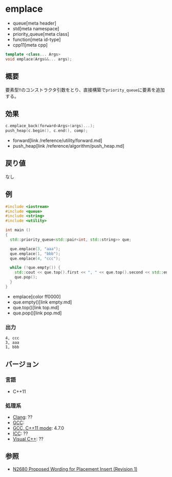# emplace
* queue[meta header]
* std[meta namespace]
* priority_queue[meta class]
* function[meta id-type]
* cpp11[meta cpp]

```cpp
template <class... Args>
void emplace(Args&&... args);
```

## 概要
要素型`T`のコンストラクタ引数をとり、直接構築で`priority_queue`に要素を追加する。


## 効果

```cpp
c.emplace_back(forward<Args>(args)...);
push_heap(c.begin(), c.end(), comp);
```
* forward[link /reference/utility/forward.md]
* push_heap[link /reference/algorithm/push_heap.md]


## 戻り値
なし


## 例
```cpp example
#include <iostream>
#include <queue>
#include <string>
#include <utility>

int main ()
{
  std::priority_queue<std::pair<int, std::string>> que;

  que.emplace(3, "aaa");
  que.emplace(1, "bbb");
  que.emplace(4, "ccc");

  while (!que.empty()) {
    std::cout << que.top().first << ", " << que.top().second << std::endl;
    que.pop();
  }
}
```
* emplace[color ff0000]
* que.empty()[link empty.md]
* que.top()[link top.md]
* que.pop()[link pop.md]

### 出力
```
4, ccc
3, aaa
1, bbb
```

## バージョン
### 言語
- C++11

### 処理系
- [Clang](/implementation.md#clang): ??
- [GCC](/implementation.md#gcc): 
- [GCC, C++11 mode](/implementation.md#gcc): 4.7.0
- [ICC](/implementation.md#icc): ??
- [Visual C++](/implementation.md#visual_cpp): ??

## 参照
- [N2680 Proposed Wording for Placement Insert (Revision 1)](http://www.open-std.org/jtc1/sc22/wg21/docs/papers/2008/n2680.pdf)


